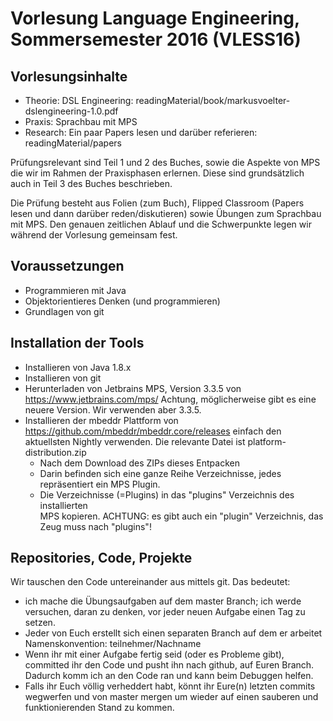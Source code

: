 Vorlesung Language Engineering, Sommersemester 2016 (VLESS16)
======================================================


Vorlesungsinhalte
---------------------------
- Theorie:  DSL Engineering: readingMaterial/book/markusvoelter-dslengineering-1.0.pdf
- Praxis:   Sprachbau mit MPS
- Research: Ein paar Papers lesen und darüber referieren: readingMaterial/papers

Prüfungsrelevant sind Teil 1 und 2 des Buches, sowie die Aspekte von MPS
die wir im Rahmen der Praxisphasen erlernen. Diese sind grundsätzlich auch
in Teil 3 des Buches beschrieben.

Die Prüfung besteht aus Folien (zum Buch), Flipped Classroom (Papers
lesen und dann darüber reden/diskutieren) sowie Übungen zum Sprachbau
mit MPS. Den genauen zeitlichen Ablauf und die Schwerpunkte legen wir
während der Vorlesung gemeinsam fest.

Voraussetzungen
---------------------------
* Programmieren mit Java
* Objektorientieres Denken (und programmieren)
* Grundlagen von git

Installation der Tools
---------------------------

* Installieren von Java 1.8.x 
* Installieren von git
* Herunterladen von Jetbrains MPS, Version 3.3.5 von https://www.jetbrains.com/mps/
  Achtung, möglicherweise gibt es eine neuere Version. Wir verwenden aber 3.3.5.
* Installieren der mbeddr Plattform von https://github.com/mbeddr/mbeddr.core/releases
  einfach den aktuellsten Nightly verwenden. Die relevante Datei ist 
  platform-distribution.zip
    - Nach dem Download des ZIPs dieses Entpacken
    - Darin befinden sich eine ganze Reihe Verzeichnisse, jedes repräsentiert
      ein MPS Plugin. 
    - Die Verzeichnisse (=Plugins) in das "plugins" Verzeichnis des installierten  
      MPS kopieren. ACHTUNG: es gibt auch ein "plugin" Verzeichnis, das Zeug
      muss nach "plugins"!
      
Repositories, Code, Projekte
---------------------------
Wir tauschen den Code untereinander aus mittels git. Das bedeutet:
* ich mache die Übungsaufgaben auf dem master Branch; ich werde versuchen,
  daran zu denken, vor jeder neuen Aufgabe einen Tag zu setzen.
* Jeder von Euch erstellt sich einen separaten Branch auf dem er arbeitet
  Namenskonvention: teilnehmer/Nachname
* Wenn ihr mit einer Aufgabe fertig seid (oder es Probleme gibt), 
  committed ihr den Code und pusht ihn nach github, auf Euren Branch. 
  Dadurch komm ich an den Code ran und kann beim Debuggen helfen.
* Falls ihr Euch völlig verheddert habt, könnt ihr Eure(n) letzten commits
  wegwerfen und von master mergen um wieder auf einen sauberen und 
  funktionierenden Stand zu kommen.









